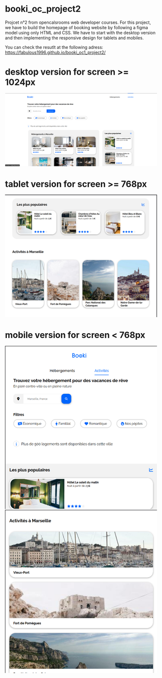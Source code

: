 # booki_oc_project2

Projcet n°2 from opencalsrooms web developer courses.
For this project, we have to build the homepage of booking website by following a figma model using only HTML and CSS.
We have to start with the desktop version and then implementing the responsive design for tablets and mobiles.

You can check the resutlt at the following adress: 
https://fabulous1996.github.io/booki_oc1_project2/

# desktop version for screen >= 1024px
![alt text](screenshoot-1.png)

# tablet version for screen >=  768px
![alt text](screenshoot-4.png)

# mobile version for screen < 768px

![alt text](screenshoot-5.png)
![alt text](screenshoot-7.png)
